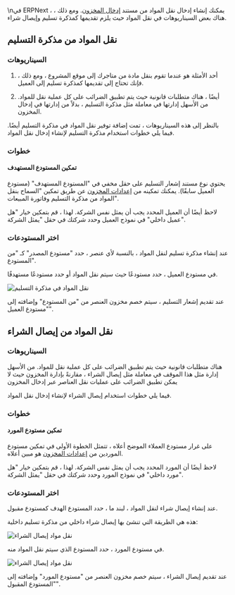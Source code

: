 \nفي ERPNext ، يمكنك إنشاء إدخال نقل المواد من مستند [إدخال المخزون](https://docs.erpnext.com/docs/v13/user/manual/en/stock/stock-entry.html). ومع ذلك ، هناك بعض السيناريوهات في نقل المواد حيث يلزم تقديمها كمذكرة تسليم وإيصال شراء.

## نقل المواد من مذكرة التسليم

### السيناريوهات

1. أحد الأمثلة هو عندما تقوم بنقل مادة من متاجرك إلى موقع المشروع ، ومع ذلك ، فإنك تحتاج إلى تقديمها كمذكرة تسليم إلى العميل.
    
2. أيضًا ، هناك متطلبات قانونية حيث يتم تطبيق الضرائب على كل عملية نقل للمواد. من الأسهل إدارتها في معاملة مثل مذكرة التسليم ، بدلاً من إدارتها في إدخال المخزون.
    

بالنظر إلى هذه السيناريوهات ، تمت إضافة توفير نقل المواد في مذكرة التسليم أيضًا. فيما يلي خطوات استخدام مذكرة التسليم لإنشاء إدخال نقل المواد.

### خطوات

#### تمكين المستودع المستهدف

يحتوي نوع مستند إشعار التسليم على حقل مخفي في "المستودع المستهدف" (مستودع العميل سابقًا). يمكنك تمكينه من [إعدادات المخزون](https://docs.erpnext.com/docs/v13/user/manual/en/stock/stock-settings) عن طريق تمكين "السماح بنقل المواد من مذكرة التسليم وفاتورة المبيعات".

لاحظ أيضًا أن العميل المحدد يجب أن يمثل نفس الشركة. لهذا ، قم بتمكين خيار "هل عميل داخلي" في نموذج العميل وحدد شركتك في حقل "يمثل الشركة".

### اختر المستودعات

عند إنشاء مذكرة تسليم لنقل المواد ، بالنسبة لأي عنصر ، حدد "مستودع المصدر" كـ "من المستودع".

في مستودع العميل ، حدد مستودعًا حيث سيتم نقل المواد أو حدد مستودعًا مستهدفًا.

![نقل المواد في مذكرة التسليم](https://docs.erpnext.com/files/customer-warehouse-2.png)

عند تقديم إشعار التسليم ، سيتم خصم مخزون العنصر من "من المستودع" وإضافته إلى "مستودع العميل".

## نقل المواد من إيصال الشراء

### السيناريوهات

هناك متطلبات قانونية حيث يتم تطبيق الضرائب على كل عملية نقل للمواد. من الأسهل إدارة مثل هذا الموقف في معاملة مثل إيصال الشراء ، مقارنةً بإدارة المخزون حيث لا يمكن تطبيق الضرائب على عمليات نقل العناصر عبر إدخال المخزون

فيما يلي خطوات استخدام إيصال الشراء لإنشاء إدخال نقل المواد.

### خطوات

#### تمكين مستودع المورد

على غرار مستودع العملاء الموضح أعلاه ، تتمثل الخطوة الأولى في تمكين مستودع الموردين من [إعدادات المخزون](https://docs.erpnext.com/docs/v13/user/manual/en/stock/stock-settings) هو مبين أعلاه.

لاحظ أيضًا أن المورد المحدد يجب أن يمثل نفس الشركة. لهذا ، قم بتمكين خيار "هل مورد داخلي" في نموذج المورد وحدد شركتك في حقل "يمثل الشركة".

### اختر المستودعات

عند إنشاء إيصال شراء لنقل المواد ، لبند ما ، حدد المستودع الهدف كمستودع مقبول.

هذه هي الطريقة التي تنشئ بها إيصال شراء داخلي من مذكرة تسليم داخلية:

![نقل مواد إيصال الشراء](https://docs.erpnext.com/files/supplier-warehouse-1.png)

في مستودع المورد ، حدد المستودع الذي سيتم نقل المواد منه.

![نقل مواد إيصال الشراء](https://docs.erpnext.com/files/supplier-warehouse.png)

عند تقديم إيصال الشراء ، سيتم خصم مخزون العنصر من "مستودع المورد" وإضافته إلى "المستودع المقبول".